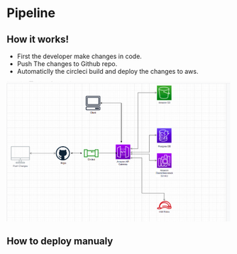 # Pipeline 

## How it works!

- First the developer make changes in code.
- Push The changes to Github repo.
- Automaticlly the circleci build and deploy the changes to aws.

![pipeline image](./images/pipeline.png)


## How to deploy manualy

